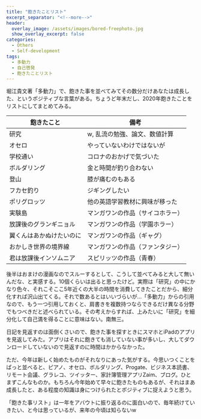 ```yaml
---
title: "飽きたことリスト"
excerpt_separator: "<!--more-->"
header:
  overlay_image: /assets/images/bored-freephoto.jpg
  show_overlay_excerpt: false
categories:
  - Others
  - Self-development
tags:
  - 多動力
  - 自己啓発
  - 飽きたことリスト
---
```


堀江貴文著「多動力」で、飽きた事を並べてみてその数分だけあなたは成長した、というポジティブな言葉がある。ちょうど年末だし、2020年飽きたことをリストにしてまとめてみる。

| 飽きたこと | 備考 |
| ---- | ---- |
| 研究 | w, 乱流の勉強、論文、数値計算 |
| オセロ | やっていないわけではないが |
| 学校通い | コロナのおかげで気づいた |
| ボルダリング | 金と時間が釣り合わない |
| 登山 | 膝が痛むのもある |
| フカセ釣り | ジギングしたい |
| ポリグロッツ | 他の英語学習教材に興味が移った |
| 実験島 | マンガワンの作品（サイコホラー）|
| 放課後のグランギニョル | マンガワンの作品（学園ホラー）|
| 翼くんはあかぬけたいのに | マンガワンの作品（ギャグ）|
| おかしき世界の境界線 | マンガワンの作品（ファンタジー）|
| 君は放課後インソムニア | スピリッツの作品（青春）|

後半はおまけの漫画なのでスルーするとして、こうして並べてみると大して無いんだな、と実感する。10個くらいは出ると思ったけど。実際は「研究」の中にかなり色々、それこそここ5年近くの大半の時間を消費してきたことだから、細分化すれば沢山出てくる。それで数あるとはいいづらいが...「多動力」からの引用なので、もう一つ引用しておくと、肩書きを複数持つならできるだけ異なる分野でもつべきだと述べられている。その考えからすれば、上みたいに「研究」を細分化して自己満を得ることに意味はない。南無三。

日記を見返すのは面倒くさいので、飽きた事を探すときにスマホとiPadのアプリを見返してみた。アプリはそれに飽きても消していない事が多いし、大してダウンロードしていないので見返すのに時間はかからなかった。

ただ、今年は新しく始めたものがそれなりにあった気がする。今思いつくことをぱっと並べると、ピアノ、オセロ、ボルダリング、Progate、ビジネス本読書、リモート会議、グラレコ、ツイッター、家計簿管理アプリZaim、ブログ。ひとまずこんなものか。もちろん今年始めて早々に飽きたものもあるが、それはまあ成長したと、ある程度の知識は身につけられたとポジティブに捉えようと思う。

「飽きた事リスト」は一年をアバウトに振り返るのに面白いので、毎年続けていきたい、と今は思っているが、来年の今頃は知らないw

